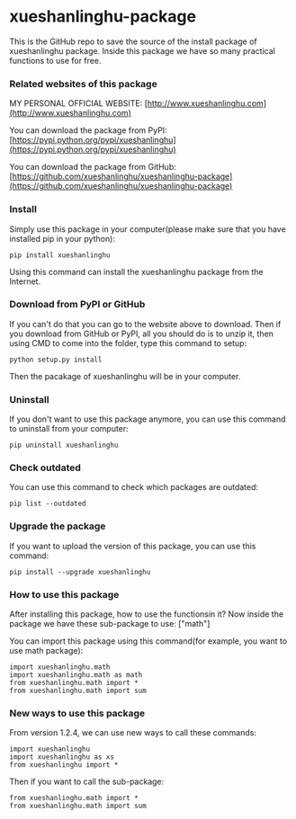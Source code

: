 # xueshanlinghu-package
This is the GitHub repo to save the source of the install package of xueshanlinghu package. Inside this package we have so many practical functions to use for free.

### Related websites of this package
MY PERSONAL OFFICIAL WEBSITE: [http://www.xueshanlinghu.com](http://www.xueshanlinghu.com)

You can download the package from PyPI:
[https://pypi.python.org/pypi/xueshanlinghu](https://pypi.python.org/pypi/xueshanlinghu)

You can download the package from GitHub:
[https://github.com/xueshanlinghu/xueshanlinghu-package](https://github.com/xueshanlinghu/xueshanlinghu-package)

### Install
Simply use this package in your computer(please make sure that you have installed pip in your python):

    pip install xueshanlinghu

Using this command can install the xueshanlinghu package from the Internet.

### Download from PyPI or GitHub
If you can't do that you can go to the website above to download.
Then if you download from GitHub or PyPI, all you should do is to unzip it, then using CMD to come into the folder, type this command to setup:

    python setup.py install

Then the pacakage of xueshanlinghu will be in your computer.

### Uninstall
If you don't want to use this package anymore, you can use this command to uninstall from your computer:

    pip uninstall xueshanlinghu

### Check outdated
You can use this command to check which packages are outdated:

    pip list --outdated

### Upgrade the package
If you want to upload the version of this package, you can use this command:

    pip install --upgrade xueshanlinghu

### How to use this package
After installing this package, how to use the functionsin it?
Now inside the package we have these sub-package to use:
["math"]

You can import this package using this command(for example, you want to use math package):

    import xueshanlinghu.math
    import xueshanlinghu.math as math
    from xueshanlinghu.math import *
    from xueshanlinghu.math import sum

### New ways to use this package
From version 1.2.4, we can use new ways to call these commands:

    import xueshanlinghu
    import xueshanlinghu as xs
    from xueshanlinghu import *

Then if you want to call the sub-package:

    from xueshanlinghu.math import *
    from xueshanlinghu.math import sum
